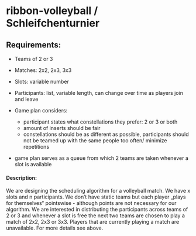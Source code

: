# ribbon-volleyball / Schleifchenturnier

## Requirements:
- Teams of 2 or 3
- Matches: 2x2, 2x3, 3x3
- Slots: variable number
- Participants: list, variable length, can change over time as players join and leave

- Game plan considers:
	- participant states what constellations they prefer: 2 or 3 or both
	- amount of inserts should be fair
	- constellations should be as different as possible, participants should not be teamed up with the same people too often/ minimize repetitions

- game plan serves as a queue from which 2 teams are taken whenever a slot is available


#### Description:
We are designing the scheduling algorithm for a volleyball match. We have x slots and n participants. We don’t have static teams but each player „plays for themselves“ pointswise - although points are not necessary for our algorithm. We are interested in distributing the participants across teams of 2 or 3 and whenever a slot is free the next two teams are chosen to play a match of 2x2, 2x3 or 3x3. Players that are currently playing a match are unavailable. For more details see above.